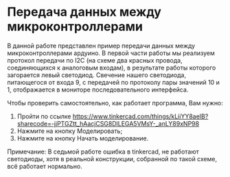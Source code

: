 # Передача данных между микроконтроллерами

В данной работе представлен пример передачи данных между микроконтроллерами ардуино.
В первой части работы мы реализуем протокол передачи по I2C (на схеме два красных провода, соединяющихся к аналоговым входам), в результате работы которого загорается левый светодиод.
Свечение нашего светодиода, питающегося от входа 9, с передачей по протоколу пары значений 10 и 1, отображается в мониторе последовательного интерфейса.

Чтобы проверить самостоятельно, как работает программа, Вам нужно:
1) Пройти по ссылке https://www.tinkercad.com/things/kLiiYY8aeIB?sharecode=-jjPTGZtt_hAacjCSG8DlLEGA5VMsY-_anLY89xNP98
2) Нажмите на кнопку Моделировать;
3) Нажмите на кнопку Начать моделирование.

Примечание: В седьмой работе ошибка в tinkercad, не работают светодиоды, хотя в реальной конструкции, 
собранной по такой схеме, всё работает нормально. 